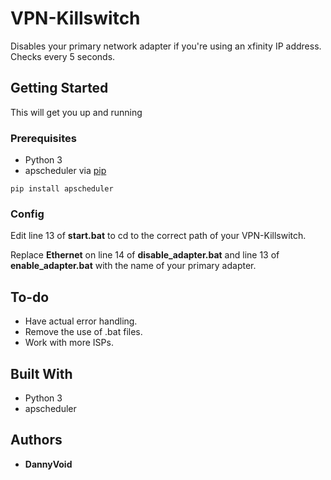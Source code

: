 # VPN-Killswitch

Disables your primary network adapter if you're using an xfinity IP address. Checks every 5 seconds.

## Getting Started

This will get you up and running

### Prerequisites

* Python 3
* apscheduler via [pip](http://pypi.python.org/pypi/pip)

```
pip install apscheduler
```

### Config

Edit line 13 of **start.bat** to cd to the correct path of your VPN-Killswitch.

Replace **Ethernet** on line 14 of **disable_adapter.bat** and line 13 of **enable_adapter.bat** with the name of your primary adapter.


## To-do

* Have actual error handling.
* Remove the use of .bat files.
* Work with more ISPs.

## Built With

* Python 3
* apscheduler

## Authors

* **DannyVoid**
